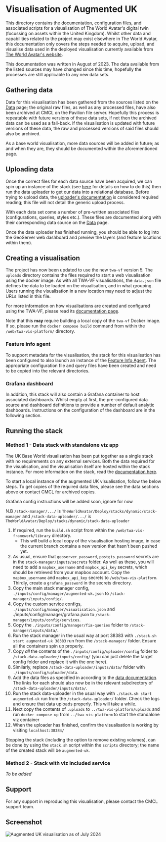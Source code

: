 # Visualisation of Augmented UK

This directory contains the documentation, configuration files, and associated scripts for a visualisation of The World Avatar's digital twin (focussing on assets within the United Kingdom). Whilst other data and capabilities related to the project may exist elsewhere in The World Avatar, this documentation only covers the steps needed to acquire, upload, and visualise data used in the deployed visualisation currently available from [The World Avatar's website](https://theworldavatar.io).

This documentation was written in August of 2023. The data available from the listed sources may have changed since this time, hopefully the processes are still applicable to any new data sets.

## Gathering data

Data for this visualisation has been gathered from the sources listed on the [Data](./docs/data.md) page; the original raw files, as well as any processed files, have also been archived at CMCL on the Pavilion file server. Hopefully this process is repeatable with future versions of these data sets, if not then the archived data can be used as a fall-back. If the visualisation is updated with future versions of these data, the raw and processed versions of said files should also be archived.

As a base world visualisation, more data sources will be added in future; as and when they are, they should be documented within the aforementioned page.

## Uploading data

Once the correct files for each data source have been acquired, we can spin up an instance of the stack (see [here](https://github.com/cambridge-cares/TheWorldAvatar/tree/main/Deploy/stacks/dynamic/stack-manager) for details on how to do this) then run the data uploader to get our data into a relational database. Before trying to upload data, the [uploader's documentation](https://github.com/cambridge-cares/TheWorldAvatar/tree/main/Deploy/stacks/dynamic/stack-data-uploader) is considered required reading; this file will not detail the generic upload process.

With each data set come a number of pre-written associated files (configurations, queries, styles etc.). These files are documented along with their corresponding data source on the [Data](./docs/data.md) page.

Once the data uploader has finished running, you should be able to log into the GeoServer web dashboard and preview the layers (and feature locations within them).

## Creating a visualisation

The project has now been updated to use the new `twa-vf` version 5. The `uploads` directory contains the files required to start a web visualisation using the docker image. As with all TWA-VF visualisations, the `data.json` file defines the data to be loaded on the visualisation, and in what grouping. Users running the visualisation in a new location may need to adjust the URLs listed in this file.

For more information on how visualisations are created and configured using the TWA-VF, please read its [documentation page](https://github.com/cambridge-cares/TheWorldAvatar/tree/main/web/digital-twin-vis-platform).

Note that this __may__ require building a local copy of the `twa-vf` Docker image. If so, please run the `docker compose build` command from within the `/web/twa-vis-platform/` directory.

### Feature info agent

To support metadata for the visualisation, the stack for this visualisation has been configured to also launch an instance of the [Feature Info Agent](https://github.com/cambridge-cares/TheWorldAvatar/tree/main/Agents/FeatureInfoAgent). The appropriate configuration file and query files have been created and need to be copied into the relevant directories.

### Grafana dashboard

In addition, this stack will also contain a Grafana container to host associated dashboards. Whilst empty at first, the pre-configured data source and dashboard definitions to provide a number of default analytic dashboards. Instructions on the configuration of the dashboard are in the following section.

## Running the stack

### Method 1 - Data stack with standalone viz app

The UK Base World visualisation has been put together as a single stack with no requirements on any external services. Both the data required for the visualisation, and the visualisation itself are hosted within the stack instance. For more information on the stack, read the [documentation here](https://github.com/cambridge-cares/TheWorldAvatar/tree/main/Deploy/stacks/dynamic/stack-manager).

To start a local instance of the augmented UK visualisation, follow the below steps. To get copies of the required data files, please see the data sections above or contact CMCL for archived copies.

Grafana config instructions will be added soon, ignore for now

N.B `/stack-manager/.../` is `TheWorldAvatar/Deploy/stacks/dynamic/stack-manager` and `/stack-data-uploader/.../` is `TheWorldAvatar/Deploy/stacks/dynamic/stack-data-uploader`

1. If required, run the `build.sh` script from within the `/web/twa-vis-framework/library` directory.
   - This will build a local copy of the visualisation hosting image, in case the current branch contains a new version that hasn't been pushed yet.
2. As usual, ensure that `geoserver_password`, `postgis_password` secrets are in the `stack-manager/inputs/secrets` folder. As well as these, you will need to add a `mapbox_username` and `mapbox_api_key` secrets, which should be retrieved from your mapbox account. Copy the `mapbox_username` and `mapbox_api_key` secrets to `/web/twa-vis-platform`. Thirdly, create a `grafana_password` in the secrets directory.
3. Copy the main stack manager config, `./inputs/config/manager/augmented-uk.json` to `/stack-manager/inputs/config/`.
4. Copy the custom service configs, `./inputs/config/manager/visualisation.json`  and ./inputs/config/manager/grafana.json to `/stack-manager/inputs/config/services`.
5. Copy the `./inputs/config/manager/fia-queries` folder to `/stack-manager/inputs/data/`.
6. Run the stack manager in the usual way at port 38383 with `./stack.sh start augmented-uk 38383` run from the `/stack-manager/` folder. Ensure all the containers spin up properly.
7. Copy *all* the contents of the `./inputs/config/uploader/config` folder to `/stack-data-uploader/inputs/config/` (you can just delete the target config folder and replace it with the one here).
8. Similarly, replace `/stack-data-uploader/inputs/data/` folder with `./inputs/config/uploader/data`.
9. Add the data files as specified in according to the [data documentation](./docs/data.md). The links for each should also now be in the relevant subdirectory of `/stack-data-uploader/inputs/data/`.
10. Run the stack data-uploader in the usual way with `./stack.sh start augmented-uk` run from the `/stack-data-uploader/` folder. Check the logs and ensure that data uploads properly. This will take a while.
11. Next copy the contents of `.uploads` to `../twa-vis-platform/uploads` and run `docker compose up` from `../twa-vis-platform` to start the standalone viz container
12. When the uploader has finished, confirm the visualisation is working by visiting `localhost:38384/`

Stopping the stack (including the option to remove existing volumes), can be done by using the `stack.sh` script within the `scripts` directory; the name of the created stack will be `augmented-uk`.

### Method 2 - Stack with viz included service

*To be added*

## Support

For any support in reproducing this visualisation, please contact the CMCL support team.

## Screenshot

![Augmented UK visualisation as of July 2024](screenshot.png)
